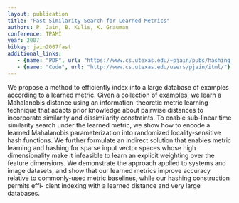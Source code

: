 ```yaml
---
layout: publication
title: "Fast Similarity Search for Learned Metrics"
authors: P. Jain, B. Kulis, K. Grauman
conference: TPAMI
year: 2007
bibkey: jain2007fast
additional_links:
   - {name: "PDF", url: "https://www.cs.utexas.edu/~pjain/pubs/hashing_tr.pdf"}
   - {name: "Code", url: "http://www.cs.utexas.edu/users/pjain/itml/"}
---
```

We propose a method to efficiently index into a large database of examples according to a learned metric.
Given a collection of examples, we learn a Mahalanobis distance using an information-theoretic metric
learning technique that adapts prior knowledge about pairwise distances to incorporate similarity and dissimilarity
constraints. To enable sub-linear time similarity search under the learned metric, we show how
to encode a learned Mahalanobis parameterization into randomized locality-sensitive hash functions. We
further formulate an indirect solution that enables metric learning and hashing for sparse input vector spaces
whose high dimensionality make it infeasible to learn an explicit weighting over the feature dimensions.
We demonstrate the approach applied to systems and image datasets, and show that our learned metrics
improve accuracy relative to commonly-used metric baselines, while our hashing construction permits effi-
cient indexing with a learned distance and very large databases.
